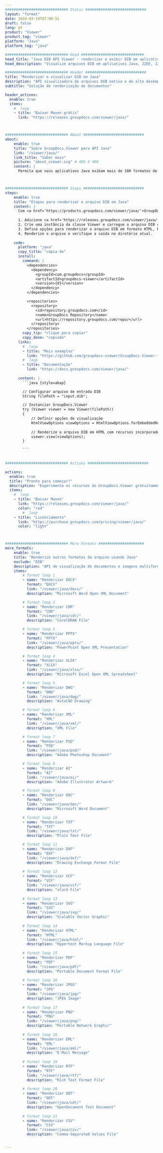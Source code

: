 ```yaml
---
############################# Static ############################
layout: "format"
date: 2024-03-19T07:00:51
draft: false
lang: pt
product: "Viewer"
product_tag: "viewer"
platform: "Java"
platform_tag: "java"

############################# Head #############################
head_title: "Java DIB API Viewer - renderizar e exibir DIB em aplicativos Java"
head_description: "Visualize arquivos DIB em aplicativos Java, J2EE, J2SE. Suporta a visualização de mais de 180 formatos de documentos e arquivos de imagem em HTML, PDF ou modo de imagem com recursos avançados para gerenciar opções de visualização de documentos."

############################# Header ############################
title: "Renderizar e visualizar DIB em Java" 
description: "API visualizadora de arquivos DIB nativa e de alto desempenho para aplicativos baseados em Java, J2EE e J2SE, suportando uma ampla gama de recursos adicionais para personalizar a aparência do formato do documento de saída." 
subtitle: "Solução de renderização de documentos" 

header_actions:
  enable: true
  items:
    #  loop
    - title: "Baixar Maven grátis"
      link: "https://releases.groupdocs.com/viewer/java/"



############################# About ############################
about:
    enable: true
    title: "Sobre GroupDocs.Viewer para API Java"
    link: "/viewer/java/"
    link_title: "Saber mais"
    picture: "about_viewer.svg" # 480 X 400
    content: |
      Permita que seus aplicativos Java exibam mais de 180 formatos de arquivo em HTML, PDF ou modos de imagem usando GroupDocs.Viewer para APIs Java sem qualquer software adicional instalado; como Microsoft Office, Apache Open Office, Adobe Acrobat Reader etc. Os desenvolvedores podem visualizar facilmente todas as imagens e tipos de documentos populares, incluindo Microsoft Office, OpenDocument, HTML, PDF, Archive, Diagrams, Photoshop, AutoCAD e formatos de linguagem de programação dentro dos aplicativos Java com renderização rápida e da mais alta qualidade.



############################# Steps ############################
steps:
    enable: true
    title: "Etapas para renderizar o arquivo DIB em Java" 
    content: |
      Com <a href='https://products.groupdocs.com/viewer/java/'>GroupDocs.Viewer</a> você pode renderizar DIB para HTML, JPEG, PNG ou PDF em algumas etapas.
      
      1. Adicione <a href='https://releases.groupdocs.com/viewer/java/'>GroupDocs.Viewer for Java</a> como uma dependência ao seu projeto. 
      2. Crie uma instância da classe Viewer e carregue o arquivo DIB com caminho completo.  
      3. Defina opções para renderizar o arquivo DIB em formato HTML, PNG, JPEG ou PDF. 
      4. Renderize o arquivo e verifique a saída no diretório atual. 
   
    code:
      platform: "java"
      copy_title: "cópia de"
      install:
        command: |
          <dependencies>
            <dependency>
              <groupId>com.groupdocs</groupId>
              <artifactId>groupdocs-viewer</artifactId>
              <version>{0}</version>
            </dependency>
          </dependencies>

          <repositories>
            <repository>
              <id>repository.groupdocs.com</id>
              <name>GroupDocs Repository</name>
              <url>https://repository.groupdocs.com/repo/</url>
            </repository>
          </repositories>
        copy_tip: "clique para copiar"
        copy_done: "copiado"
      links:
        #  loop
        - title: "Mais exemplos"
          link: "https://github.com/groupdocs-viewer/GroupDocs.Viewer-for-Java"
        #  loop
        - title: "Documentação"
          link: "https://docs.groupdocs.com/viewer/java/"
          
      content: |
        ```java {style=abap}

        // Configurar arquivo de entrada DIB
        String filePath = "input.dib";

        // Instanciar GroupDocs.Viewer
        try (Viewer viewer = new Viewer(filePath))
        {
            // Definir opções de visualização
            HtmlViewOptions viewOptions = HtmlViewOptions.forEmbeddedResources();
                
            // Renderize o arquivo DIB em HTML com recursos incorporados
            viewer.view(viewOptions);
        }

        ```
            

############################# Actions ############################

actions:
  enable: true
  title: "Pronto para começar?"
  description: "Experimente os recursos do GroupDocs.Viewer gratuitamente ou solicite uma licença"
  items:
    #  loop
    - title: "Baixar Maven"
      link: "https://releases.groupdocs.com/viewer/java/"
      color: "red"
        #  loop
    - title: "Licenciamento"
      link: "https://purchase.groupdocs.com/pricing/viewer/java/"
      color: "light"



############################# More Formats #####################
more_formats:
    enable: true
    title: "Renderize outros formatos de arquivo usando Java"
    exclude: "DIB"
    description: "API de visualização de documentos e imagens multiformato para Java. Veja alguns dos formatos de arquivo populares abaixo, sem visualizadores externos."
    items: 
        # format loop 1
        - name: "Renderizar DOCX"
          format: "DOCX"
          link: "/viewer/java/docx/"
          description: "Microsoft Word Open XML Document" 

        # format loop 2
        - name: "Renderizar CDR" 
          format: "CDR"
          link: "/viewer/java/cdr/"
          description: "CorelDRAW File" 

        # format loop 3
        - name: "Renderizar PPTX"
          format: "PPTX"
          link: "/viewer/java/pptx/"
          description: "PowerPoint Open XML Presentation" 

        # format loop 4
        - name: "Renderizar XLSX"
          format: "XLSX"
          link: "/viewer/java/xlsx/"
          description: "Microsoft Excel Open XML Spreadsheet" 

        # format loop 5
        - name: "Renderizar DWG"
          format: "DWG"
          link: "/viewer/java/dwg/"
          description: "AutoCAD Drawing"

        # format loop 6
        - name: "Renderizar XML"
          format: "XML"
          link: "/viewer/java/xml/"
          description: "XML File"

        # format loop 7
        - name: "Renderizar PSD"
          format: "PSD"
          link: "/viewer/java/psd/"
          description: "Adobe Photoshop Document"

        # format loop 8
        - name: "Renderizar AI"
          format: "AI"
          link: "/viewer/java/ai/"
          description: "Adobe Illustrator Artwork"

        # format loop 9
        - name: "Renderizar DOC"
          format: "DOC"
          link: "/viewer/java/doc/"
          description: "Microsoft Word Document" 

        # format loop 10
        - name: "Renderizar TXT" 
          format: "TXT"
          link: "/viewer/java/txt/"
          description: "Plain Text File" 

        # format loop 11
        - name: "Renderizar DXF" 
          format: "DXF"
          link: "/viewer/java/dxf/"
          description: "Drawing Exchange Format File"  
          
        # format loop 12
        - name: "Renderizar VCF"
          format: "VCF"
          link: "/viewer/java/vcf/"
          description: "vCard File"  
              
        # format loop 13
        - name: "Renderizar SVG"
          format: "SVG"
          link: "/viewer/java/svg/"
          description: "Scalable Vector Graphic" 
          
        # format loop 14
        - name: "Renderizar HTML"
          format: "HTML"
          link: "/viewer/java/html/"
          description: "Hypertext Markup Language File" 
          
        # format loop 15
        - name: "Renderizar PDF"
          format: "PDF"
          link: "/viewer/java/pdf/"
          description: "Portable Document Format File"
          
        # format loop 16
        - name: "Renderizar JPEG"
          format: "JPG"
          link: "/viewer/java/jpg/"
          description: "JPEG Image"
          
        # format loop 17
        - name: "Renderizar PNG"
          format: "PNG"
          link: "/viewer/java/png/"
          description: "Portable Network Graphic" 
          
        # format loop 18
        - name: "Renderizar EML"
          format: "EML"
          link: "/viewer/java/eml/"
          description: "E-Mail Message" 
          
        # format loop 19
        - name: "Renderizar RTF"
          format: "RTF"
          link: "/viewer/java/rtf/"
          description: "Rich Text Format File" 
          
        # format loop 20
        - name: "Renderizar ODT"
          format: "ODT"
          link: "/viewer/java/odt/"
          description: "OpenDocument Text Document" 
          
        # format loop 21
        - name: "Renderizar CSV"
          format: "CSV"
          link: "/viewer/java/csv/"
          description: "Comma-Separated Values File" 


---
```

